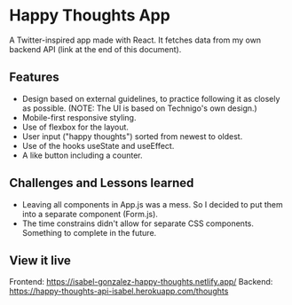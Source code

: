 # Happy Thoughts App

A Twitter-inspired app made with React. It fetches data from my own backend API (link at the end of this document).

## Features

- Design based on external guidelines, to practice following it as closely as possible. (NOTE: The UI is based on Technigo's own design.)
- Mobile-first responsive styling.
- Use of flexbox for the layout.
- User input ("happy thoughts") sorted from newest to oldest.
- Use of the hooks useState and useEffect.
- A like button including a counter.

## Challenges and Lessons learned

- Leaving all components in App.js was a mess. So I decided to put them into a separate component (Form.js).
- The time constrains didn't allow for separate CSS components. Something to complete in the future.

## View it live

Frontend: https://isabel-gonzalez-happy-thoughts.netlify.app/
Backend: https://happy-thoughts-api-isabel.herokuapp.com/thoughts
